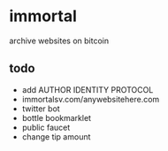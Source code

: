 # immortal

archive websites on bitcoin

## todo

* add AUTHOR IDENTITY PROTOCOL
* immortalsv.com/anywebsitehere.com
* twitter bot
* bottle bookmarklet
* public faucet
* change tip amount

